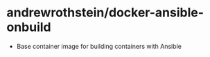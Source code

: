 andrewrothstein/docker-ansible-onbuild
======================================
* Base container image for building containers with Ansible
